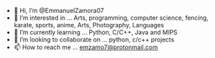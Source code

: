 - 👋 Hi, I’m @EmmanuelZamora07
- 👀 I’m interested in ... Arts, programming, computer science, fencing, karate, sports, anime, Arts, Photography, Languages
- 🌱 I’m currently learning ... Python, C/C++, Java and MIPS
- 💞️ I’m looking to collaborate on ... python, c/c++ projects
- 📫 How to reach me ... emzamo7@protonmail.com

<!---
EmmanuelZamora07/EmmanuelZamora07 is a ✨ special ✨ repository because its `README.md` (this file) appears on your GitHub profile.
You can click the Preview link to take a look at your changes.
--->
